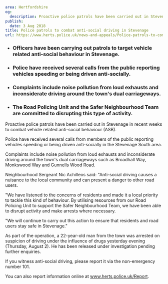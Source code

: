 ```yaml
area: Hertfordshire
og:
  description: Proactive police patrols have been carried out in Stevenage in recent weeks to combat vehicle related anti-social behaviour (ASB).
publish:
  date: 3 Aug 2018
title: Police patrols to combat anti-social driving in Stevenage
url: https://www.herts.police.uk/news-and-appeals/Police-patrols-to-combat-anti-social-driving-in-Stevenage
```

* ### Officers have been carrying out patrols to target vehicle related anti-social behaviour in Stevenage.

 * ### Police have received several calls from the public reporting vehicles speeding or being driven anti-socially.

 * ### Complaints include noise pollution from loud exhausts and inconsiderate driving around the town's dual carriageways.

 * ### The Road Policing Unit and the Safer Neighbourhood Team are committed to disrupting this type of activity.

Proactive police patrols have been carried out in Stevenage in recent weeks to combat vehicle related anti-social behaviour (ASB).

Police have received several calls from members of the public reporting vehicles speeding or being driven anti-socially in the Stevenage South area.

Complaints include noise pollution from loud exhausts and inconsiderate driving around the town's dual carriageways such as Broadhall Way, Monkswood Way and Gunnells Wood Road.

Neighbourhood Sergeant Nic Achilleos said: "Anti-social driving causes a nuisance to the local community and can present a danger to other road users.

"We have listened to the concerns of residents and made it a local priority to tackle this kind of behaviour. By utilising resources from our Road Policing Unit to support the Safer Neighbourhood Team, we have been able to disrupt activity and make arrests where necessary.

"We will continue to carry out this action to ensure that residents and road users stay safe in Stevenage."

As part of the operation, a 22-year-old man from the town was arrested on suspicion of driving under the influence of drugs yesterday evening (Thursday, August 2). He has been released under investigation pending further enquiries.

If you witness anti-social driving, please report it via the non-emergency number 101.

You can also report information online at www.herts.police.uk/Report.
